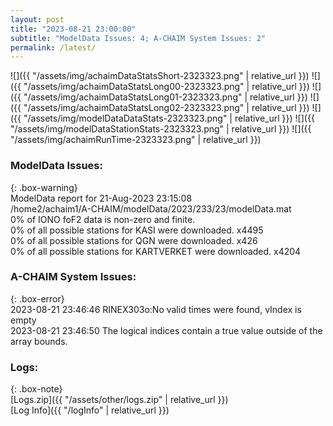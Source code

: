 ```yaml
---
layout: post
title: "2023-08-21 23:00:00"
subtitle: "ModelData Issues: 4; A-CHAIM System Issues: 2"
permalink: /latest/
---
```


![]({{ "/assets/img/achaimDataStatsShort-2323323.png" | relative_url }})
![]({{ "/assets/img/achaimDataStatsLong00-2323323.png" | relative_url }})
![]({{ "/assets/img/achaimDataStatsLong01-2323323.png" | relative_url }})
![]({{ "/assets/img/achaimDataStatsLong02-2323323.png" | relative_url }})
![]({{ "/assets/img/modelDataDataStats-2323323.png" | relative_url }})
![]({{ "/assets/img/modelDataStationStats-2323323.png" | relative_url }})
![]({{ "/assets/img/achaimRunTime-2323323.png" | relative_url }})


### ModelData Issues:  
  
{: .box-warning}  
 ModelData report for 21-Aug-2023 23:15:08   
 /home2/achaim1/A-CHAIM/modelData/2023/233/23/modelData.mat   
 0% of IONO foF2 data is non-zero and finite.   
 0% of all possible stations for KASI were downloaded. x4495   
 0% of all possible stations for QGN were downloaded. x426   
 0% of all possible stations for KARTVERKET were downloaded. x4204   
  
### A-CHAIM System Issues:  
  
{: .box-error}  
2023-08-21 23:46:46 RINEX303o:No valid times were found, vIndex is empty  
2023-08-21 23:46:50 The logical indices contain a true value outside of the array bounds.  

### Logs:  
  
{: .box-note}  
[Logs.zip]({{ "/assets/other/logs.zip" | relative_url }})  
[Log Info]({{ "/logInfo" | relative_url }})  
